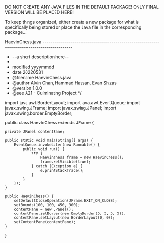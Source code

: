 DO NOT CREATE ANY JAVA FILES IN THE DEFAULT PACKAGE! ONLY FINAL VERSION WILL BE PLACED HERE!

To keep things organized, either create a new package for what is specifically being stored or place the Java file
in the corresponding package...

HaevinChess.java ---------------------------------------------------------------------------------------------

 * --a short description here--
 * 
 * modified     yyyymmdd
 * date         20220531
 * @filename    HaevinChess.java
 * @author      Alvin Chan, Hammad Hassan, Evan Shizas
 * @version     1.0.0
 * @see         A21 - Culminating Project
 */

import java.awt.BorderLayout;
import java.awt.EventQueue;
import javax.swing.JFrame;
import javax.swing.JPanel;
import javax.swing.border.EmptyBorder;

public class HaevinChess extends JFrame {

	private JPanel contentPane;

	public static void main(String[] args) {
		EventQueue.invokeLater(new Runnable() {
			public void run() {
				try {
					HaevinChess frame = new HaevinChess();
					frame.setVisible(true);
				} catch (Exception e) {
					e.printStackTrace();
				}
			}
		});
	}

	public HaevinChess() {
		setDefaultCloseOperation(JFrame.EXIT_ON_CLOSE);
		setBounds(100, 100, 450, 300);
		contentPane = new JPanel();
		contentPane.setBorder(new EmptyBorder(5, 5, 5, 5));
		contentPane.setLayout(new BorderLayout(0, 0));
		setContentPane(contentPane);
	}

}